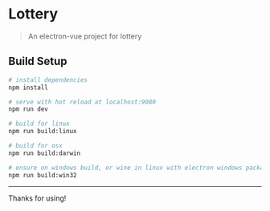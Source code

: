 # Lottery

> An electron-vue project for lottery

## Build Setup

``` bash
# install dependencies
npm install

# serve with hot reload at localhost:9080
npm run dev

# build for linux
npm run build:linux

# build for osx
npm run build:darwin

# ensure on windows build, or wine in linux with electron windows package in ~/.electron
npm run build:win32
```

---

Thanks for using!
